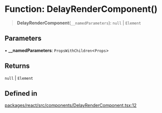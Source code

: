 # Function: DelayRenderComponent()

> **DelayRenderComponent**(`__namedParameters`): `null` \| `Element`

## Parameters

• **\_\_namedParameters**: `PropsWithChildren`\<`Props`\>

## Returns

`null` \| `Element`

## Defined in

[packages/react/src/components/DelayRenderComponent.tsx:12](https://github.com/mbti-nf-team/frontend-libraries/blob/808e2257613043e0b3668dbe433b6914a17272db/packages/react/src/components/DelayRenderComponent.tsx#L12)
